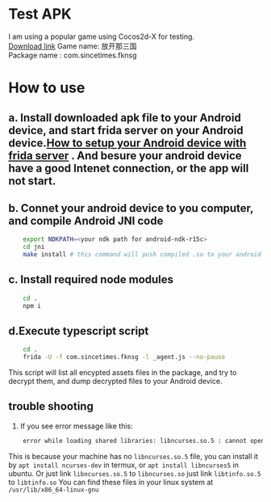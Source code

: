 
# Test APK

I am using a popular game using Cocos2d-X for testing.    
[Download link](https://apkpure.com/fang-kai-na-san-guo-song-diao-chan/com.sincetimes.fknsg/downloading/7.0.0) 
Game name: 放开那三国    
Package name : com.sincetimes.fknsg  

# How to use
## a. Install downloaded apk file to your Android device, and start frida server on your Android device.[How to setup your Android device with frida server](https://frida.re/docs/android/) . And besure your android device have a good Intenet connection, or the app will not start.
## b. Connet your android device to you computer, and compile Android JNI code   
```bash
    export NDKPATH=<your ndk path for android-ndk-r15c>
    cd jni
    make install # this command will push compiled .so to your android device
```
## c. Install required node modules
```bash
    cd .
    npm i
```
## d.Execute typescript script 
```bash
    cd . 
    frida -U -f com.sincetimes.fknsg -l _agent.js --no-pause
```  
This script will list all encypted assets files in the package, and try to decrypt them, and dump decrypted files to your Android device.   


## trouble shooting
1. If you see error message like this:
```bash
    error while loading shared libraries: libncurses.so.5 : cannot open shared object file: No such file or directory 
```

This is because your machine has no `libncurses.so.5` file, you can install it by `apt install ncurses-dev` in termux, or `apt install libncurses5` in ubuntu.
Or just link `libncurses.so.5` to `libncurses.so`
 just link `libtinfo.so.5` to `libtinfo.so`
You can find these files in your linux system at `/usr/lib/x86_64-linux-gnu`




